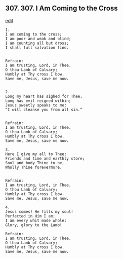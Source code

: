 
## 307.  307. I Am Coming to the Cross
[edit](https://docs.google.com/document/d/17eFYq1PuwqFcTG0Sx6x6_gH3sm89nlCi/edit?mode=html)






    1.
    I am coming to the cross;
    I am poor and weak and blind;
    I am counting all but dross;
    I shall full salvation find.


    Refrain:
    I am trusting, Lord, in Thee.
    O thou Lamb of Calvary;
    Humbly at Thy cross I bow.
    Save me, Jesus, save me now.


    2.
    Long my heart has sighed for Thee;
    Long has evil reigned within;
    Jesus sweetly speaks to me:
    “I will cleanse you from all sin.”


    Refrain:
    I am trusting, Lord, in Thee.
    O thou Lamb of Calvary;
    Humbly at Thy cross I bow.
    Save me, Jesus, save me now.

    3.
    Here I give my all to Thee:
    Friends and time and earthly store;
    Soul and body Thine to be,
    Wholly Thine forevermore.


    Refrain:
    I am trusting, Lord, in Thee.
    O thou Lamb of Calvary;
    Humbly at Thy cross I bow.
    Save me, Jesus, save me now.

    4.
    Jesus comes! He fills my soul!
    Perfected in Him I am;
    I am every whit made whole:
    Glory, glory to the Lamb!

    Refrain:
    I am trusting, Lord, in Thee.
    O thou Lamb of Calvary;
    Humbly at Thy cross I bow.
    Save me, Jesus, save me now.

